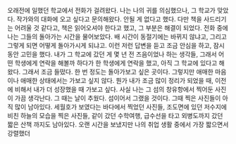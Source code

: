 오래전에 일했던 학교에서 전화가 걸려왔다. 나는 나의 귀를 의심했으나, 그 학교가 맞았다. 작가와의 대화에 오고 싶다고 문의해왔다. 안될 게 없다고 했다. 다만 책을 사드리기는 어려울 것 같다고, 책은 읽어오셔야 한다고 했고, 그 부분은 해결이 되었다. 전화 중에 나는 그들의 돌아가는 시간을 물어보았다. 배 시간이 동절기에는 바뀌지 않냐고, 그리고 그렇게 되면 어떻게 돌아가시게 되냐고. 이런 저런 답변을 듣고 조금 안심을 하고, 잠시 동안 고민을 했다. 내가 그 학교에 갔던 게 몇 년 전 즈음이었나 하는 생각들, 그래서 어떤 학생에게 연락을 해볼까 하다가 한 학생에게 연락을 했고, 아직 그 학교에 있다고 해왔다. 그래서 조금 들떴다.
한 번 정도는 돌아가보고 싶은 곳이다. 그렇지만 애매한 마음이나 애매한 상태에서는 가보고 싶지 않다. 뭔가 내가 조금 많이 정리가 되었을 때, 이전에 비해서 내가 더 성장했을 때 가보고 싶다. 사실 나는 그 섬의 창유항에서 찍어둔 사진이 가끔 생각난다. 그 때는 날이 추웠다. 섬이어서 그랬을 것이다. 그때 찍은 사진들이 아직 많이 남아있다. 세월호가 보였다는 바다에서 찍었던 사진들, 조도면에 있던 저수지에 비친 하늘의 모습을 찍은 사진들, 같이 갔던 수학여행, 급수선을 타고 외병도까지 갔던 짧은 산책 까지도 남아있다.
오랜 시간을 보냈지만 나의 취업 생활 중에서 가장 짧으면서 강렬했더
